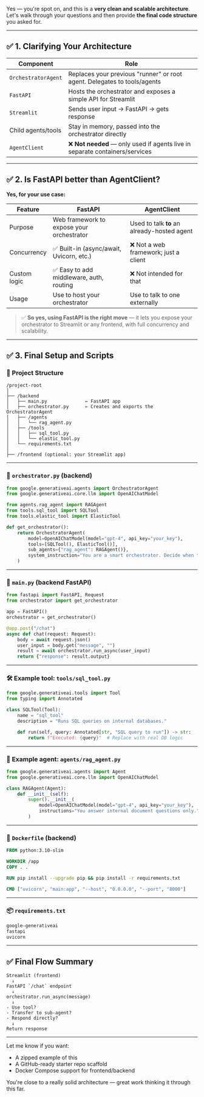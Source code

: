 Yes — you're spot on, and this is a **very clean and scalable architecture**. Let's walk through your questions and then provide **the final code structure** you asked for.

---

## ✅ 1. **Clarifying Your Architecture**

| Component           | Role                                                                        |
| ------------------- | --------------------------------------------------------------------------- |
| `OrchestratorAgent` | Replaces your previous "runner" or root agent. Delegates to tools/agents    |
| `FastAPI`           | Hosts the orchestrator and exposes a simple API for Streamlit               |
| `Streamlit`         | Sends user input → FastAPI → gets response                                  |
| Child agents/tools  | Stay in memory, passed into the orchestrator directly                       |
| `AgentClient`       | ❌ **Not needed** — only used if agents live in separate containers/services |

---

## ✅ 2. Is FastAPI better than AgentClient?

**Yes, for your use case:**

| Feature      | FastAPI                                   | AgentClient                                 |
| ------------ | ----------------------------------------- | ------------------------------------------- |
| Purpose      | Web framework to expose your orchestrator | Used to talk **to** an already-hosted agent |
| Concurrency  | ✅ Built-in (async/await, Uvicorn, etc.)   | ❌ Not a web framework; just a client        |
| Custom logic | ✅ Easy to add middleware, auth, routing   | ❌ Not intended for that                     |
| Usage        | Use to host your orchestrator             | Use to talk to one externally               |

> ✅ **So yes, using FastAPI is the right move** — it lets you expose your orchestrator to Streamlit or any frontend, with full concurrency and scalability.

---

## ✅ 3. Final Setup and Scripts

### 📁 Project Structure

```
/project-root
│
├── /backend
│   ├── main.py              ← FastAPI app
│   ├── orchestrator.py      ← Creates and exports the OrchestratorAgent
│   ├── /agents
│   │   └── rag_agent.py
│   ├── /tools
│   │   ├── sql_tool.py
│   │   └── elastic_tool.py
│   └── requirements.txt
│
├── /frontend (optional: your Streamlit app)
```

---

### 🧠 `orchestrator.py` (backend)

```python
from google.generativeai.agents import OrchestratorAgent
from google.generativeai.core.llm import OpenAIChatModel

from agents.rag_agent import RAGAgent
from tools.sql_tool import SQLTool
from tools.elastic_tool import ElasticTool

def get_orchestrator():
    return OrchestratorAgent(
        model=OpenAIChatModel(model="gpt-4", api_key="your_key"),
        tools=[SQLTool(), ElasticTool()],
        sub_agents={"rag_agent": RAGAgent()},
        system_instruction="You are a smart orchestrator. Decide when to call tools or sub-agents."
    )
```

---

### 🚀 `main.py` (backend FastAPI)

```python
from fastapi import FastAPI, Request
from orchestrator import get_orchestrator

app = FastAPI()
orchestrator = get_orchestrator()

@app.post("/chat")
async def chat(request: Request):
    body = await request.json()
    user_input = body.get("message", "")
    result = await orchestrator.run_async(user_input)
    return {"response": result.output}
```

---

### 🛠 Example tool: `tools/sql_tool.py`

```python
from google.generativeai.tools import Tool
from typing import Annotated

class SQLTool(Tool):
    name = "sql_tool"
    description = "Runs SQL queries on internal databases."

    def run(self, query: Annotated[str, "SQL query to run"]) -> str:
        return f"Executed: {query}"  # Replace with real DB logic
```

---

### 🤖 Example agent: `agents/rag_agent.py`

```python
from google.generativeai.agents import Agent
from google.generativeai.core.llm import OpenAIChatModel

class RAGAgent(Agent):
    def __init__(self):
        super().__init__(
            model=OpenAIChatModel(model="gpt-4", api_key="your_key"),
            instructions="You answer internal document questions only."
        )
```

---

### 🐳 `Dockerfile` (backend)

```Dockerfile
FROM python:3.10-slim

WORKDIR /app
COPY . .

RUN pip install --upgrade pip && pip install -r requirements.txt

CMD ["uvicorn", "main:app", "--host", "0.0.0.0", "--port", "8000"]
```

---

### 📦 `requirements.txt`

```txt
google-generativeai
fastapi
uvicorn
```

---

## ✅ Final Flow Summary

```
Streamlit (frontend)
  ↓
FastAPI `/chat` endpoint
  ↓
orchestrator.run_async(message)
  ↓
- Use tool?
- Transfer to sub-agent?
- Respond directly?
  ↓
Return response
```

---

Let me know if you want:

* A zipped example of this
* A GitHub-ready starter repo scaffold
* Docker Compose support for frontend/backend

You're close to a really solid architecture — great work thinking it through this far.
